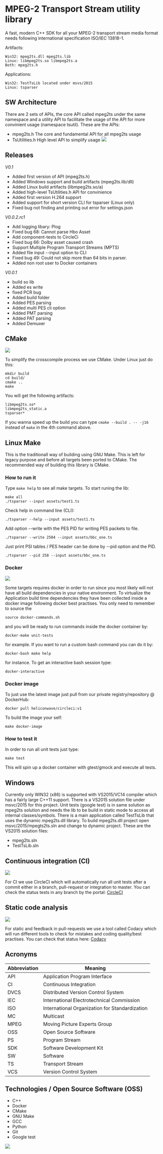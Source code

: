 # MPEG-2 Transport Stream utility library
A fast, modern C++ SDK for all your MPEG-2 transport stream media format needs following
international specification ISO/IEC 13818-1.

Artifacts:
```
Win32: mpeg2ts.dll mpeg2ts.lib
Linux: libmpeg2ts.so libmpeg2ts.a
Both: mpeg2ts.h
```
Applications:
```
Win32: TestTsLib located under msvs/2015
Linux: tsparser
```

## SW Architecture
There are 2 sets of APIs, the core API called mpeg2ts under the same namespace and a utility API to facilitate the usage of the API for more convinient usage (namespace tsutil). These are the APIs:
* mpeg2ts.h    The core and fundamental API for all mpeg2ts usage
* TsUtilities.h High level API to simplify usage
![](images/Ts-lib_SW_Architecture.png)

## Releases
*V0.1*

* Added first version of API (mpeg2ts.h)
* Added Windows support and build artifacts (mpeg2ts.lib/dll)
* Added Linux build artifacts (libmpeg2ts.so/a)
* Added high-level TsUtilities.h API for convinience
* Added first version H.264 support
* Added support for short version CLI for tsparser (Linux only)
* Fixed bug not finding and printing out error for settings.json

*V0.0.2.rc1*

* Add logging libary: Plog
* Fixed bug 68: Cannot parse Hbo Asset
* Add component-tests to CircleCi
* Fixed bug 66: Dolby asset caused crash
* Support Multiple Program Transport Streams (MPTS)
* Added file input --input option to CLI
* Fixed bug 49: Could not skip more than 64 bits in parser.
* Added non root user to Docker containers

*V0.0.1*

* build so lib
* Added es write
* fixed PCR bug
* Added build folder
* Added PES parsing
* Added multi PES cli option
* Added PMT parsing
* Added PAT parsing
* Added Demuxer

## CMake
![](images/cmake.png)

To simplify the crosscompile process we use CMake. Under Linux just do this:
```
mkdir build
cd build/
cmake ..
make
```
You will get the following artifacts:
```
libmpeg2ts.so*
libmpeg2ts_static.a
tsparser*
```
If you wanna speed up the build you can type `cmake --build . -- -j16` instead of `make` in the 4th command above.

## Linux Make
This is the traditionall way of building using GNU Make. This is left for legacy purpose and before all targets been ported to CMake. The recommended way of building this library is CMake.

### How to run it
Type `make help` to see all make targets. To start runing the lib:
```
make all
./tsparser --input assets/test1.ts
```
Check help in command line (CLI):
```
./tsparser --help --input assets/test1.ts
```
Add option --write with the PES PID for writing PES packets to file.
```
./tsparser --write 2504 --input assets/bbc_one.ts
```
Just print PSI tables / PES header can be done by --pid option and the PID.
```
./tsparser --pid 258 --input assets/bbc_one.ts
```

### Docker
![](images/docker.png)

Some targets requires docker in order to run since you most likely will not have
all build dependencies in your native environment. To virtualize the Application
build time dependencies they have been collected inside a docker image following
docker best practises. You only need to remember to source the 
```
source docker-commands.sh
```
and you will be ready to run commands inside the docker container by:
```
docker-make unit-tests
```
for example.
If you want to run a custom bash command you can do it by:
```
docker-bash make help
```
for instance. To get an interactive bash session type:
```
docker-interactive
```

### Docker image
To just use the latest image just pull from our private registry/repository @ DockerHub:
```
docker pull heliconwave/circleci:v1
```
To build the image your self:
```
make docker-image
```

### How to test it
In order to run all unit tests just type:
```
make test
```
This will spin up a docker container with gtest/gmock and execute all tests.

## Windows
Currently only WIN32 (x86) is supported with VS2015/VC14 compiler which has a fairly large C++11 support. 
There is a VS2015 solution file under msvc/2015 for this project. Unit tests (google test) is in same solution as 
mpeg2ts solution and needs the lib to be build in static mode to access all internal classes/symbols. There is a main application
called TestTsLib that uses the dynamic mpeg2ts.dll library. To build mpeg2ts.dll project open msvc/2015/mpegts2ts.sln and
change to dynamic project. These are the VS2015 solution files:
* mpeg2ts.sln
* TestTsLib.sln

## Continuous integration (CI)
![](images/circleci.png)

For CI we use CircleCI which will automatically run all unit tests after a commit either
in a branch, pull-request or integration to master. You can check the status tests in any
branch by the portal:
[CircleCI](https://circleci.com/gh/skullanbones/ts-lib)

## Static code analysis
![](images/codacy.png)

For static and feedback in pull-requests we use a tool called Codacy which will run different
tools to check for mistakes and coding quality/best practises. You can check that status here:
[Codacy](https://app.codacy.com/app/skullanbones/ts-lib/dashboard)

## Acronyms
| Abbreviation  | Meaning                             |
|---------------|-------------------------------------|
| API           | Application Program Interface       |
| CI            | Continuous Integration              |
| DVCS          | Distributed Version Control System  |
| IEC           | International Electrotechnical Commission  |
| ISO           | International Organization for Standardization  |
| MC            | Multicast                           |
| MPEG          | Moving Picture Experts Group        |
| OSS           | Open Source Software                |
| PS            | Program Stream                      |
| SDK           | Software Development Kit            |
| SW            | Software                            |
| TS            | Transport Stream                    |
| VCS           | Version Control System              |


## Technologies / Open Source Software (OSS)
* C++
* Docker
* CMake
* GNU Make
* GCC
* Python
* Git
* Google test

![](images/ts_lib_oss.png)

